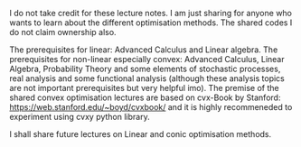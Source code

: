 I do not take credit for these lecture notes. I am just sharing for anyone who wants to learn about the different optimisation methods. The shared codes I do not claim ownership also.

The prerequisites for linear: Advanced Calculus and Linear algebra.
The prerequisites for non-linear especially convex: Advanced Calculus, Linear Algebra, Probability Theory and some elements of stochastic processes, real analysis and some functional analysis (although these analysis topics are not important prerequisites but very helpful imo).
The premise of the shared convex optimisation lectures are based on cvx-Book by Stanford: https://web.stanford.edu/~boyd/cvxbook/ and it is highly recommeneded to experiment using cvxy python library.

I shall share future lectures on Linear and conic optimisation methods.

